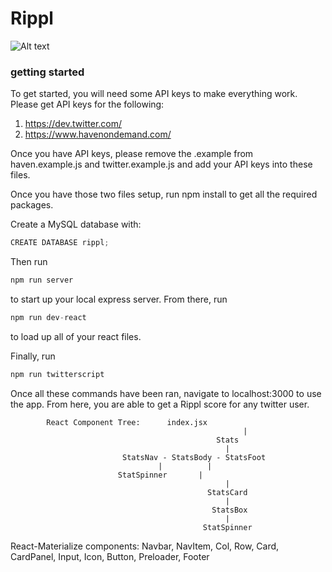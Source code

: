 # Rippl
![Alt text](public/img/examplescreen.png)
### getting started
To get started, you will need some API keys to make everything work.  Please get API keys for the following:

1. https://dev.twitter.com/
2. https://www.havenondemand.com/

Once you have API keys, please remove the .example from haven.example.js and twitter.example.js and add your API keys into these files.

Once you have those two files setup, run npm install to get all the required packages.

Create a MySQL database with: 
```javascript
CREATE DATABASE rippl;
```
Then run 
```javascript
npm run server
```
to start up your local express server.  From there, run 
```javascript
npm run dev-react
```
to load up all of your react files.

Finally, run 
```javascript
npm run twitterscript
```
Once all these commands have been ran, navigate to localhost:3000 to use the app.  From here, you are able to get a Rippl score for any twitter user.


            React Component Tree:      index.jsx
                      				    				|
                      				  			  Stats
                      				  			  	|
                      		 StatsNav - StatsBody - StatsFoot
                      			 	 |	       	|
                      		StatSpinner		  |		
                      				  		  		|
                      					  	 	StatsCard
                      					  	  		|
                      					  		 StatsBox
                      						  	    |
                      						   StatSpinner

React-Materialize components: Navbar, NavItem, Col, Row, Card, CardPanel, Input, Icon, Button, Preloader, Footer